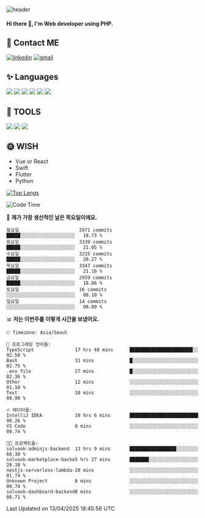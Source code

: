 ![header](https://capsule-render.vercel.app/api?type=waving&color=auto&height=300&section=header&text=Elin&fontSize=90&animation=twinkling)

#### Hi there 👋, I'm <b>Web developer</b> using PHP. ####

<!--
- 🔭 I’m currently working on Uniwill
- 🌱 I’m currently learning Vue or React or Python.
-->

<!---#### I am PHP developer --->

## 💌 Contact ME ###
[<img src='https://img.shields.io/badge/-EunjiKo-%230A66C2?style=flat-square&logo=LinkedIn&logoColor=white' alt='linkedin'>](https://www.linkedin.com/in/https://www.linkedin.com/in/eunji-ko-00a907164//)  [<img src='https://img.shields.io/badge/-einee214%40gmail.com-%23EA4335?style=flat-square&logo=Gmail&logoColor=white' alt='gmail'>](einee214@gmail.com)  


## ✨ Languages
<img src='https://img.shields.io/badge/-PHP-%23777BB4?style=for-the-badge&logo=PHP&logoColor=white'> <img src='https://img.shields.io/badge/-Laravel-%23FF2D20?style=for-the-badge&logo=Laravel&logoColor=white'> <img src='https://img.shields.io/badge/Jquery-%230769AD?style=for-the-badge&logo=Jquery&logoColor=white'> <img src='https://img.shields.io/badge/CSS3-%231572B6?style=for-the-badge&logo=CSS3&logoColor=white'> <img src='https://img.shields.io/badge/Bootstrap-%237952B3?style=for-the-badge&logo=Bootstrap&logoColor=white' > <img src='https://img.shields.io/badge/MySQL-%234479A1?style=for-the-badge&logo=MySQL&logoColor=white' >

## 🌷 TOOLS
<img src='https://img.shields.io/badge/PHPSTORM-%23000000?style=for-the-badge&logo=PhpStorm&logoColor=white' > <img src='https://img.shields.io/badge/GitLab-%23FCA121?style=for-the-badge&logo=GitLab&logoColor=white' > <img src='https://img.shields.io/badge/GitHub-%23181717?style=for-the-badge&logo=GitHub&logoColor=white'>


## 🌞 WISH
- Vue or React
- Swift
- Flutter
- Python


[![Top Langs](https://github-readme-stats.vercel.app/api/top-langs/?username=ein214&layout=compact)](https://github.com/anuraghazra/github-readme-stats)

<!--START_SECTION:waka-->
![Code Time](http://img.shields.io/badge/Code%20Time-4%2C153%20hrs%2016%20mins-blue)

📅 **제가 가장 생산적인 날은 목요일이에요.** 

```text
월요일                      2971 commits        █████░░░░░░░░░░░░░░░░░░░░   18.73 % 
화요일                      3339 commits        █████░░░░░░░░░░░░░░░░░░░░   21.05 % 
수요일                      3215 commits        █████░░░░░░░░░░░░░░░░░░░░   20.27 % 
목요일                      3347 commits        █████░░░░░░░░░░░░░░░░░░░░   21.10 % 
금요일                      2959 commits        █████░░░░░░░░░░░░░░░░░░░░   18.66 % 
토요일                      16 commits          ░░░░░░░░░░░░░░░░░░░░░░░░░   00.10 % 
일요일                      14 commits          ░░░░░░░░░░░░░░░░░░░░░░░░░   00.09 % 
```


📊 **저는 이번주를 이렇게 시간을 보냈어요.** 

```text
🕑︎ Timezone: Asia/Seoul

💬 프로그래밍 언어들: 
TypeScript               17 hrs 48 mins      ███████████████████████░░   92.50 % 
Bash                     31 mins             █░░░░░░░░░░░░░░░░░░░░░░░░   02.75 % 
.env file                27 mins             █░░░░░░░░░░░░░░░░░░░░░░░░   02.36 % 
Other                    12 mins             ░░░░░░░░░░░░░░░░░░░░░░░░░   01.10 % 
Text                     10 mins             ░░░░░░░░░░░░░░░░░░░░░░░░░   00.90 % 

🔥 에디터들: 
IntelliJ IDEA            19 hrs 6 mins       █████████████████████████   99.26 % 
VS Code                  8 mins              ░░░░░░░░░░░░░░░░░░░░░░░░░   00.74 % 

🐱‍💻 프로젝트들: 
solvook-adminjs-backend  13 hrs 9 mins       █████████████████░░░░░░░░   68.38 % 
solvook-marketplace-backe5 hrs 27 mins       ███████░░░░░░░░░░░░░░░░░░   28.38 % 
nestjs-serverless-lambda-20 mins             ░░░░░░░░░░░░░░░░░░░░░░░░░   01.74 % 
Unknown Project          8 mins              ░░░░░░░░░░░░░░░░░░░░░░░░░   00.74 % 
solvook-dashboard-backend8 mins              ░░░░░░░░░░░░░░░░░░░░░░░░░   00.71 % 
```


 Last Updated on 13/04/2025 18:45:56 UTC
<!--END_SECTION:waka-->

<!---![GitHub stats](https://github-readme-stats.vercel.app/api?username=ein214&show_icons=true&theme=dracula)  --->



